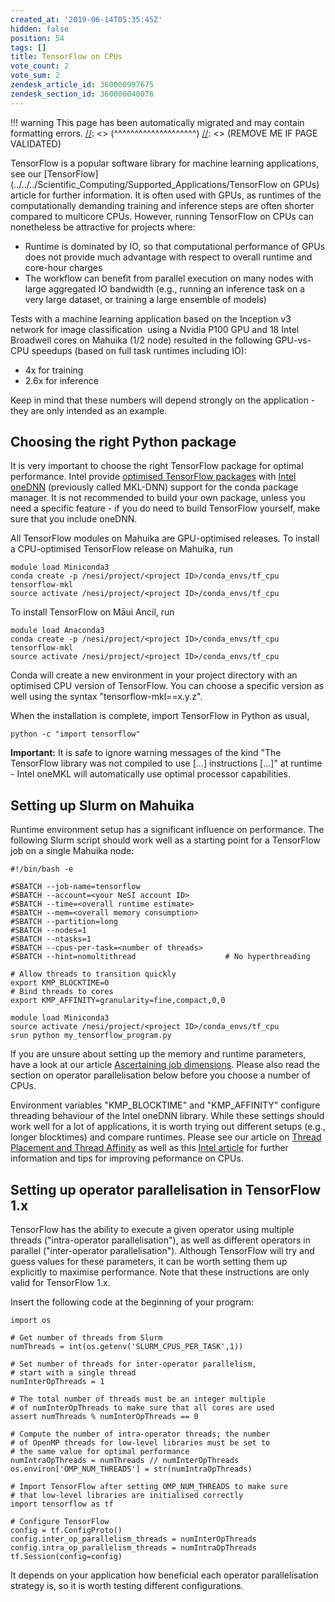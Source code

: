 ```yaml
---
created_at: '2019-06-14T05:35:45Z'
hidden: false
position: 54
tags: []
title: TensorFlow on CPUs
vote_count: 2
vote_sum: 2
zendesk_article_id: 360000997675
zendesk_section_id: 360000040076
---
```




[//]: <> (REMOVE ME IF PAGE VALIDATED)
[//]: <> (vvvvvvvvvvvvvvvvvvvv)
!!! warning
    This page has been automatically migrated and may contain formatting errors.
[//]: <> (^^^^^^^^^^^^^^^^^^^^)
[//]: <> (REMOVE ME IF PAGE VALIDATED)

TensorFlow is a popular software library for machine learning
applications, see our
[TensorFlow](../../../Scientific_Computing/Supported_Applications/TensorFlow on GPUs)
article for further information. It is often used with GPUs, as runtimes
of the computationally demanding training and inference steps are often
shorter compared to multicore CPUs. However, running TensorFlow on CPUs
can nonetheless be attractive for projects where:

-   Runtime is dominated by IO, so that computational performance of
    GPUs does not provide much advantage with respect to overall runtime
    and core-hour charges
-   The workflow can benefit from parallel execution on many nodes with
    large aggregated IO bandwidth (e.g., running an inference task on a
    very large dataset, or training a large ensemble of models)

Tests with a machine learning application based on the Inception v3
network for image classification  using a Nvidia P100 GPU and 18 Intel
Broadwell cores on Mahuika (1/2 node) resulted in the following
GPU-vs-CPU speedups (based on full task runtimes including IO):

-   4x for training
-   2.6x for inference

Keep in mind that these numbers will depend strongly on the
application - they are only intended as an example.

## Choosing the right Python package

It is very important to choose the right TensorFlow package for optimal
performance. Intel provide [optimised TensorFlow
packages](https://software.intel.com/en-us/articles/intel-optimization-for-tensorflow-installation-guide)
with [Intel oneDNN](https://github.com/oneapi-src/oneDNN) (previously
called MKL-DNN) support for the conda package manager. It is not
recommended to build your own package, unless you need a specific
feature - if you do need to build TensorFlow yourself, make sure that
you include oneDNN.

All TensorFlow modules on Mahuika are GPU-optimised releases. To install
a CPU-optimised TensorFlow release on Mahuika, run

``` sl
module load Miniconda3
conda create -p /nesi/project/<project ID>/conda_envs/tf_cpu tensorflow-mkl
source activate /nesi/project/<project ID>/conda_envs/tf_cpu
```

To install TensorFlow on Māui Ancil, run

``` sl
module load Anaconda3
conda create -p /nesi/project/<project ID>/conda_envs/tf_cpu tensorflow-mkl
source activate /nesi/project/<project ID>/conda_envs/tf_cpu
```

Conda will create a new environment in your project directory with an
optimised CPU version of TensorFlow. You can choose a specific version
as well using the syntax "tensorflow-mkl==x.y.z".

When the installation is complete, import TensorFlow in Python as usual,

``` sl
python -c "import tensorflow"
```

**Important:** It is safe to ignore warning messages of the kind "The
TensorFlow library was not compiled to use \[...\] instructions \[...\]"
at runtime - Intel oneMKL will automatically use optimal processor
capabilities.

## Setting up Slurm on Mahuika

Runtime environment setup has a significant influence on performance.
The following Slurm script should work well as a starting point for a
TensorFlow job on a single Mahuika node:

``` sl
#!/bin/bash -e

#SBATCH --job-name=tensorflow
#SBATCH --account=<your NeSI account ID>
#SBATCH --time=<overall runtime estimate>
#SBATCH --mem=<overall memory consumption>
#SBATCH --partition=long
#SBATCH --nodes=1
#SBATCH --ntasks=1
#SBATCH --cpus-per-task=<number of threads>
#SBATCH --hint=nomultithread                    # No hyperthreading

# Allow threads to transition quickly
export KMP_BLOCKTIME=0
# Bind threads to cores
export KMP_AFFINITY=granularity=fine,compact,0,0

module load Miniconda3
source activate /nesi/project/<project ID>/conda_envs/tf_cpu
srun python my_tensorflow_program.py
```

If you are unsure about setting up the memory and runtime parameters,
have a look at our article [Ascertaining job
dimensions](../../../Getting_Started/Next_Steps/Job_Scaling_Ascertaining_job_dimensions).
Please also read the section on operator parallelisation below before
you choose a number of CPUs.

Environment variables "KMP\_BLOCKTIME" and "KMP\_AFFINITY" configure
threading behaviour of the Intel oneDNN library. While these settings
should work well for a lot of applications, it is worth trying out
different setups (e.g., longer blocktimes) and compare runtimes. Please
see our article on [Thread Placement and Thread
Affinity](../../../Scientific_Computing/HPC_Software_Environment/Thread_Placement_and_Thread_Affinity)
as well as this [Intel
article](https://software.intel.com/en-us/articles/tensorflow-optimizations-on-modern-intel-architecture)
for further information and tips for improving peformance on CPUs.

## Setting up operator parallelisation in TensorFlow 1.x

TensorFlow has the ability to execute a given operator using multiple
threads ("intra-operator parallelisation"), as well as different
operators in parallel ("inter-operator parallelisation"). Although
TensorFlow will try and guess values for these parameters, it can be
worth setting them up explicitly to maximise performance. Note that
these instructions are only valid for TensorFlow 1.x.

Insert the following code at the beginning of your program:

``` sl
import os

# Get number of threads from Slurm
numThreads = int(os.getenv('SLURM_CPUS_PER_TASK',1))

# Set number of threads for inter-operator parallelism,
# start with a single thread
numInterOpThreads = 1

# The total number of threads must be an integer multiple
# of numInterOpThreads to make sure that all cores are used
assert numThreads % numInterOpThreads == 0

# Compute the number of intra-operator threads; the number
# of OpenMP threads for low-level libraries must be set to
# the same value for optimal performance
numIntraOpThreads = numThreads // numInterOpThreads
os.environ['OMP_NUM_THREADS'] = str(numIntraOpThreads)

# Import TensorFlow after setting OMP_NUM_THREADS to make sure
# that low-level libraries are initialised correctly
import tensorflow as tf

# Configure TensorFlow
config = tf.ConfigProto()
config.inter_op_parallelism_threads = numInterOpThreads
config.intra_op_parallelism_threads = numIntraOpThreads
tf.Session(config=config)
```

It depends on your application how beneficial each operator
parallelisation strategy is, so it is worth testing different
configurations.

 
